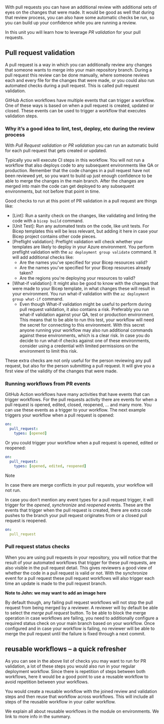 With pull requests you can have an additional review with additional sets of eyes on the changes that were made. It would be good as well that during that review process, you can also have some automatic checks be run, so you can build up your confidence while you are running a review.

In this unit you will learn how to leverage _PR validation_ for your pull requests.

## Pull request validation

A pull request is a way in which you can additionally review any changes that someone wants to merge into your main repository branch. During a pull request this review can be done manually, where someone reviews each and every file for the changes that were made, or you could also run automated checks during a pull request. This is called pull request validation.

GitHub Action workflows have multiple events that can trigger a workflow. One of these ways is based on when a pull request is created, updated or closed. These events can be used to trigger a workflow that executes validation steps.

### Why it’s a good idea to lint, test, deploy, etc during the review process

With _Pull Request validation_ or _PR validation_ you can run an automatic build for each pull request that gets created or updated. 

Typically you will execute CI steps in this workflow. You will not run a workflow that also deploys code to any subsequent environments like QA or production. Remember that the code changes in a pull request have not been reviewed yet, so you want to build up just enough confidence to be able to merge the changes in the main branch. After the changes are merged into main the code can get deployed to any subsequent environments, but not before that point in time.

Good checks to run at this point of PR validation in a pull request are things like:

- [Lint]: Run a sanity check on the changes, like validating and linting the code with a `bicep build` command.
- [Unit Test]: Run any automated tests on the code, like unit tests. For Bicep templates this will be less relevant, but adding it here in case your Bicep project contains other code pieces.
- [Preflight validation]: Preflight validation will check whether your templates are likely to deploy in your Azure environment. You perform preflight validation with the `az deployment group validate` command. It will add additional checks like:
  - Are the names you've specified for your Bicep resources valid?
  - Are the names you've specified for your Bicep resources already taken?
  - Are the regions you're deploying your resources to valid?
- [What-if validation]: It might also be good to know with the changes that were made to your Bicep template, in what changes these will result in your environment. You run what-if validation with the `az deployment group what-if` command. 
  - Even though What-if validation might be useful to perform during pull request validation, it also contains a risk. Preferably you run what-if validation against your QA, test or production environment. This means that to be able to run this test, your workflow will need the secret for connecting to this environment. With this secret anyone running your workflow may also run additional commands against these environments, which is a clear risk. In case you do decide to run what-if checks against one of these environments, consider using a credential with limited permissions on the environment to limit this risk.

These extra checks are not only useful for the person reviewing any pull request, but also for the person submitting a pull request. It will give you a first view of the validity of the changes that were made.

### Running workflows from PR events

GitHub Action workflows have many activities that have events that can trigger workflows. For the pull requests activity there are events for when a pull request is opened, edited, closed, reopened, ... and many more. You can use these events as a trigger to your workflow. The next example triggers your workflow when a pull request is opened:

```yaml
on:
  pull_request:
    types: [opened]
```

Or you could trigger your workflow when a pull request is opened, edited or reopened:

```yaml
on:
  pull_request:
    types: [opened, edited, reopened]
```

> [!NOTE]
> In case there are merge conflicts in your pull requests, your workflow will not run.

In case you don't mention any event types for a pull request trigger, it will trigger for the _opened_, _synchronize_ and _reopened_ events. These are the events that trigger when the pull request is created, there are extra code pushes to the branch your pull request originates from or a closed pull request is reopened.

```yaml
on:
  pull_request
```

###	Pull request status checks

When you are using pull requests in your repository, you will notice that the result of your automated workflows that trigger for these pull requests, are also visible in the pull request detail. This gives reviewers a good view of whether the code in a pull request is valid or not. With the synchronize event for a pull request these pull request workflows will also trigger each time an update is made to the pull request branch.

**Note to John: we may want to add an image here**

By default though, any failing pull request workflows will not stop the pull request from being merged by a reviewer. A reviewer will by default be able to select the _merge pull request_ button. To be able to block the merge operation in case workflows are failing, you need to additionally configure a required status check on your main branch based on your workflow. Once configured and in case your workflow is failing, no reviewer will be able to merge the pull request until the failure is fixed through a next commit.

## reusable workflows – a quick refresher

As you can see in the above list of checks you may want to run for PR validation, a lot of these steps you would also run in your regular deployment workflow. Since there is repetition of steps between both workflows, here it would be a good point to use a reusable workflow to avoid repetition between your workflows.

You would create a reusable workflow with the joined review and validation steps and then reuse that workflow across workflows. This will include all steps of the reusable workflow in your caller workflow.

We explain all about reusable workflows in the module on environments. We link to more info in the summary.